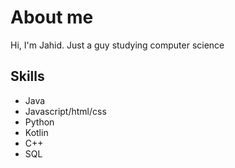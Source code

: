 # About me
Hi, I'm Jahid. Just a guy studying computer science

## Skills
- Java
- Javascript/html/css
- Python
- Kotlin
- C++
- SQL

<!---
jchetti/jchetti is a ✨ special ✨ repository because its `README.md` (this file) appears on your GitHub profile.
You can click the Preview link to take a look at your changes.
--->
